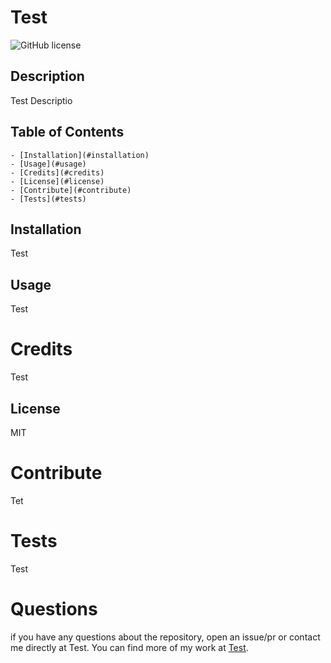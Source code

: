 
# Test
![GitHub license](https://img.shields.io/badge/license-MIT-green)

## Description

Test Descriptio

## Table of Contents

	- [Installation](#installation)
	- [Usage](#usage)
	- [Credits](#credits)
	- [License](#license)
	- [Contribute](#contribute)
	- [Tests](#tests)
## Installation

Test

## Usage

Test

# Credits

Test

## License

MIT

# Contribute

Tet

# Tests

Test

# Questions

if you have any questions about the repository, open an issue/pr or contact me directly at Test.
You can find more of my work at [Test](https://github.com/Test).

